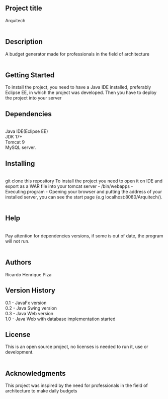 <h2>Project title</h2>
Arquitech<br>
<br>
<h2>Description</h2>
A budget generator made for professionals in the field of architecture<br>
<br>
<h2>Getting Started</h2>
To install the project, you need to have a Java IDE installed, preferably Eclipse EE, in which the project was developed. Then you have to deploy the project into your server
<br>
<h2>Dependencies</h2>
<br>
Java IDE(Eclipse EE)<br>
JDK 17+<br>
Tomcat 9<br>
MySQL server.<br>
<h2>Installing</h2><br>
git clone this repository
To install the project you need to open it on IDE and export as a WAR file into your tomcat server - <apachefolder>/bin/webapps - <br>
Executing program - Opening your browser and putting the address of your installed server, you can see the start page (e.g localhost:8080/Arquitech/).<br>
<br>
<h2>Help</h2>
<br>
Pay attention for dependencies versions, if some is out of date, the program will not run.<br>
<br>
<h2>Authors</h2>
Ricardo Henrique Piza<br>

<h2>Version History</h2>
0.1 - JavaFx version<br>
0.2 - Java Swing version<br>
0.3 - Java Web version<br>
1.0 - Java Web with database implementation started<br>
<h2>License</h2>
This is an open source project, no licenses is needed to run it, use or development.<br>
<br>
<h2>Acknowledgments</h2>
This project was inspired by the need for professionals in the field of architecture to make daily budgets
